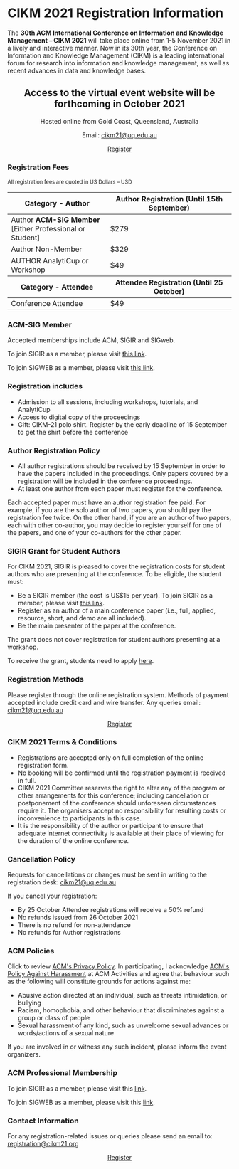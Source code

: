 # CIKM 2021 Registration Information

The **30th ACM International Conference on Information and Knowledge Management – CIKM 2021** will take place online from 1-5 November 2021 in a lively and interactive manner. Now in its 30th year, the Conference on Information and Knowledge Management (CIKM) is a leading international forum for research into information and knowledge management, as well as recent advances in data and knowledge bases.

<center>
<h2>Access to the virtual event website will be forthcoming in October 2021</h2>

<p>Hosted online from Gold Coast, Queensland, Australia</p>
<p>Email: <a href="mailto:cikm21@uq.edu.au">cikm21@uq.edu.au</a></p>

<a href="https://cvent.me/av1nnD" class="btn btn-primary btn-lg">Register</a>
</center> 

### Registration Fees

<small>All registration fees are quoted in US Dollars – USD</small>

<div class="table-responsive">
<table class="table table-bordered">
<thead>
<tr class="info">
<th>Category - Author</th>
<th>Author Registration (Until 15th September)</th>
</tr>
</thead>
<tbody>
<tr>
    <td>Author <b>ACM-SIG Member</b> <br/>
    [Either Professional or Student]</td>
    <td>$279</td>
</tr>
<tr>
    <td>Author Non-Member</td>
    <td>$329</td>
</tr>
<tr>
    <td>AUTHOR AnalytiCup or Workshop</td>
    <td>$49</td>
</tr>
</tbody>
<thead>
<tr class="info">
<th>Category - Attendee</th>
<th>Attendee Registration (Until 25 October)
</th>
</tr>
</thead>
<tbody>
<tr>
    <td>Conference Attendee</td>
    <td>$49</td>
</tr>
</tbody>
</table>
</div>

### ACM-SIG Member

Accepted memberships include ACM, SIGIR and SIGweb. 

To join SIGIR as a member, please visit [this link](https://sigir.org/general-information/membership/).

To join SIGWEB as a member, please visit [this link](https://www.sigweb.org/about-sigweb/join-acm-sigweb).

### Registration includes
 - Admission to all sessions, including workshops, tutorials, and AnalytiCup
 - Access to digital copy of the proceedings
 - Gift: CIKM-21 polo shirt. Register by the early deadline of 15 September to get the shirt before the conference
 
### Author Registration Policy

 - All author registrations should be received by 15 September in order to have the papers included in the proceedings. Only papers covered by a registration will be included in the conference proceedings.
 - At least one author from each paper must register for the conference.

<div class="alert alert-danger" role="alert">Each accepted paper must have an author registration fee paid. For example, if you are the solo author of two papers, you should pay the registration fee twice. On the other hand, if you are an author of two papers, each with other co-author, you may decide to register yourself for one of the papers, and one of your co-authors for the other paper. </div> 


### SIGIR Grant for Student Authors

For CIKM 2021, SIGIR is pleased to cover the registration costs for student authors who are presenting at the conference. To be eligible, the student must:

 - Be a SIGIR member (the cost is US$15 per year). To join SIGIR as a member, please visit [this link](https://sigir.org/general-information/membership/).
 - Register as an author of a main conference paper (i.e., full, applied, resource, short, and demo are all included).
 - Be the main presenter of the paper at the conference.
 
The grant does not cover registration for student authors presenting at a workshop.

To receive the grant, students need to apply [here](https://unc.az1.qualtrics.com/jfe/form/SV_eJt5lVcDsoN9M46?conference=CIKM2021). 

### Registration Methods

Please register through the online registration system. Methods of payment accepted include credit card and wire transfer. Any queries email: [cikm21@uq.edu.au](mailto:cikm21@uq.edu.au)
 
<center>
<a href="https://cvent.me/av1nnD" class="btn btn-primary btn-lg">Register</a>
</center> 

### CIKM 2021 Terms & Conditions
 - Registrations are accepted only on full completion of the online registration form.
 - No booking will be confirmed until the registration payment is received in full.
 - CIKM 2021 Committee reserves the right to alter any of the program or other arrangements for this conference; including cancellation or postponement of the conference should unforeseen circumstances require it. The organisers accept no responsibility for resulting costs or inconvenience to participants in this case.
 - It is the responsibility of the author or participant to ensure that adequate internet connectivity is available at their place of viewing for the duration of the online conference.
 
### Cancellation Policy

Requests for cancellations or changes must be sent in writing to the registration desk: [cikm21@uq.edu.au](mailto:cikm21@uq.edu.au)

If you cancel your registration:
 - By 25 October Attendee registrations will receive a 50% refund
 - No refunds issued from 26 October 2021
 - There is no refund for non-attendance
 - No refunds for Author registrations

### ACM Policies

Click to review [ACM's Privacy Policy](https://www.acm.org/about-acm/privacy-policy).  In participating, I acknowledge [ACM's Policy Against Harassment](https://www.acm.org/about-acm/policy-against-harassment) at ACM Activities and agree that behaviour such as the following will constitute grounds for actions against me:
 
 - Abusive action directed at an individual, such as threats intimidation, or bullying
 - Racism, homophobia, and other behaviour that discriminates against a group or class of people
 - Sexual harassment of any kind, such as unwelcome sexual advances or words/actions of a sexual nature
  
If you are involved in or witness any such incident, please inform the event organizers. 

### ACM Professional Membership

To join SIGIR as a member, please visit this [link](https://sigir.org/general-information/membership/).

To join SIGWEB as a member, please visit this [link](https://www.sigweb.org/about-sigweb/join-acm-sigweb).

### Contact Information

For any registration-related issues or queries please send an email to: [registration@cikm21.org](mailto:registration@cikm21.org)

<center>
<a href="https://cvent.me/av1nnD" class="btn btn-primary btn-lg">Register</a>
</center> 